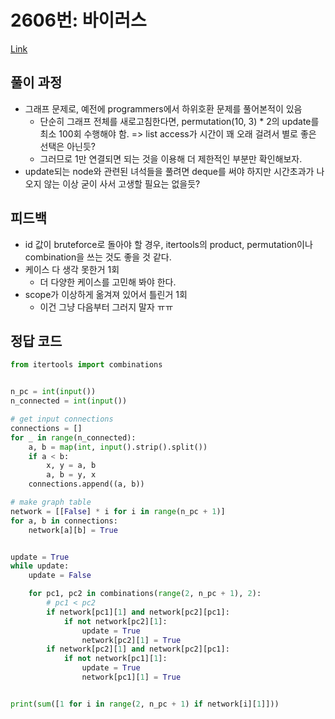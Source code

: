 # 2606번: 바이러스
[Link](https://www.acmicpc.net/problem/2606)

## 풀이 과정
* 그래프 문제로, 예전에 programmers에서 하위호환 문제를 풀어본적이 있음
  * 단순히 그래프 전체를 새로고침한다면, permutation(10, 3) * 2의 update를 최소 100회 수행해야 함. => list access가 시간이 꽤 오래 걸려서 별로 좋은 선택은 아닌듯?
  * 그러므로 1만 연결되면 되는 것을 이용해 더 제한적인 부분만 확인해보자.
* update되는 node와 관련된 녀석들을 풀려면 deque를 써야 하지만 시간초과가 나오지 않는 이상 굳이 사서 고생할 필요는 없을듯?

## 피드백
* id 값이 bruteforce로 돌아야 할 경우, itertools의 product, permutation이나 combination을 쓰는 것도 좋을 것 같다.
* 케이스 다 생각 못한거 1회
  * 더 다양한 케이스를 고민해 봐야 한다.
* scope가 이상하게 옮겨져 있어서 틀린거 1회
  * 이건 그냥 다음부터 그러지 말자 ㅠㅠ

## 정답 코드

```python
from itertools import combinations


n_pc = int(input())
n_connected = int(input())

# get input connections
connections = []
for _ in range(n_connected):
    a, b = map(int, input().strip().split())
    if a < b:
        x, y = a, b
        a, b = y, x
    connections.append((a, b))

# make graph table
network = [[False] * i for i in range(n_pc + 1)]
for a, b in connections:
    network[a][b] = True


update = True
while update:
    update = False

    for pc1, pc2 in combinations(range(2, n_pc + 1), 2):
        # pc1 < pc2
        if network[pc1][1] and network[pc2][pc1]:
            if not network[pc2][1]:
                update = True
                network[pc2][1] = True
        if network[pc2][1] and network[pc2][pc1]:
            if not network[pc1][1]:
                update = True
                network[pc1][1] = True


print(sum([1 for i in range(2, n_pc + 1) if network[i][1]]))
```
